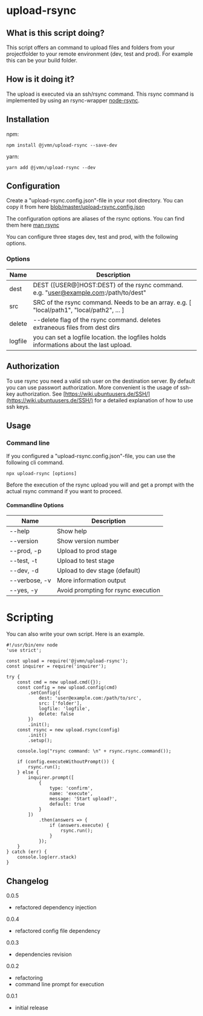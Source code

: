 # upload-rsync

## What is this script doing?

This script offers an command to upload files and folders from your projectfolder to your remote environment (dev, test and prod).
For example this can be your build folder. 

## How is it doing it?

The upload is executed via an ssh/rsync command. This rsync command is implemented by using an rsync-wrapper [node-rsync](https://github.com/mattijs/node-rsync).

## Installation

npm:
```
npm install @jvmn/upload-rsync --save-dev
```

yarn:
```
yarn add @jvmn/upload-rsync --dev
```

## Configuration

Create a "upload-rsync.config.json"-file in your root directory. You can copy it from here [blob/master/upload-rsync.config.json](https://github.com/jvmn/upload-rsync/blob/master/upload-rsync.config.json)

The configuration options are aliases of the rsync options. You can find them here [man rsync](https://linux.die.net/man/1/rsync)

You can configure three stages dev, test and prod, with the following options.

### Options

Name           | Description
-------------- | ------------
dest           | DEST ([USER@]HOST:DEST) of the rsync command. e.g. "user@example.com:/path/to/dest"
src            | SRC of the rsync command. Needs to be an array. e.g. [ "local/path1", "local/path2", ... ]
delete         | --delete flag of the rsync command. deletes extraneous files from dest dirs
logfile        | you can set a logfile location. the logfiles holds informations about the last upload.

## Authorization

To use rsync you need a valid ssh user on the destination server. By default you can use passwort authorization. 
More convenient is the usage of ssh-key authorization.
See [https://wiki.ubuntuusers.de/SSH/](https://wiki.ubuntuusers.de/SSH/) for a detailed explanation of how to use ssh keys.

## Usage

### Command line

If you configured a "upload-rsync.config.json"-file, you can use the following cli command.

```
npx upload-rsync [options]
```

Before the execution of the rsync upload you will and get a prompt with the actual rsync command if you want to proceed.

#### Commandline Options

Name           | Description
-------------- | ------------
--help         | Show help
--version      | Show version number
--prod, -p     | Upload to prod stage 
--test, -t     | Upload to test stage
--dev, -d      | Upload to dev stage (default)
--verbose, -v  | More information output
 --yes, -y     | Avoid prompting for rsync execution

# Scripting

You can also write your own script. Here is an example.

```
#!/usr/bin/env node
'use strict';

const upload = require('@jvmn/upload-rsync');
const inquirer = require('inquirer');

try {
    const cmd = new upload.cmd({});
    const config = new upload.config(cmd)
        .setConfig({
            dest: 'user@example.com:/path/to/src',
            src: ['folder'],
            logfile: 'logfile',
            delete: false
        })
        .init();
    const rsync = new upload.rsync(config)
        .init()
        .setup();

    console.log("rsync command: \n" + rsync.rsync.command());

    if (config.executeWithoutPrompt()) {
        rsync.run();
    } else {
        inquirer.prompt([
            {
                type: 'confirm',
                name: 'execute',
                message: 'Start upload?',
                default: true
            }
        ])
            .then(answers => {
                if (answers.execute) {
                    rsync.run();
                }
            });
    }
} catch (err) {
    console.log(err.stack)
}
```

## Changelog

0.0.5

- refactored dependency injection

0.0.4

- refactored config file dependency

0.0.3

- dependencies revision

0.0.2

- refactoring
- command line prompt for execution

0.0.1

- initial release
